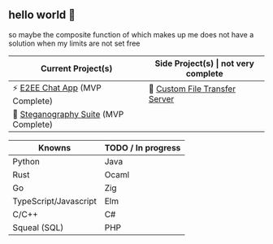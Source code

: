 ## hello world 🦎

so maybe the composite function
of which makes up me
does not have a solution
when my limits are not set free

| Current Project(s)                                                | Side Project(s) \| not very complete                                       |
|------------------------------------------------------------------|--------------------------------------------------------|
| ⚡ [E2EE Chat App](https://github.com/Chris-Coleongco/E2EE-Chat-App) (MVP Complete) | 🐹 [Custom File Transfer Server](https://github.com/Chris-Coleongco/Custom_File_Transfer_Protocol) |
| 🦀 [Steganography Suite](https://github.com/Chris-Coleongco/Steganography_Suite) (MVP Complete) |  |




| Knowns   | TODO / In progress |
|----------|----------|
| Python   | Java   |
| Rust    |  Ocaml  |
| Go    |  Zig  |
| TypeScript/Javascript    | Elm |
| C/C++ |  C#  |
| Squeal (SQL) | PHP   |
<!--
**Chris-Coleongco/Chris-Coleongco** is a ✨ _special_ ✨ repository because its `README.md` (this file) appears on your GitHub profile.

Here are some ideas to get you started:

- 🔭 I’m currently working on ...
- 🌱 I’m currently learning ...
- 👯 I’m looking to collaborate on ...
- 🤔 I’m looking for help with ...
- 💬 Ask me about ...
- 📫 How to reach me: ...
- 😄 Pronouns: ...
- ⚡ Fun fact: ...
-->
